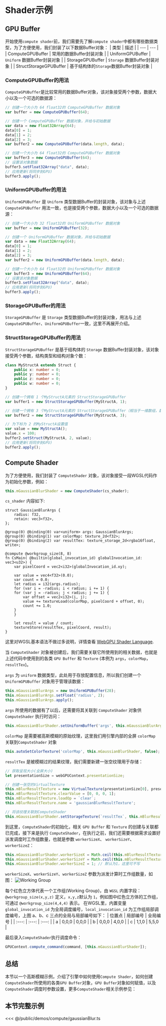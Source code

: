 # Shader示例

## GPU Buffer
开始使用`compute shader`前，我们需要先了解`compute shader`中都有哪些数据类型，为了方便使用，我们封装了以下数据Buffer对象：
| 类型 | 描述 |
| --- | --- |
| ComputeGPUBuffer | 常用的数据Buffer封装对象 |
| UniformGPUBuffer | `Uniform` 数据Buffer封装对象 |
| StorageGPUBuffer | `Storage` 数据Buffer封装对象 |
| StructStorageGPUBuffer | 基于结构体的`Storage`数据Buffer封装对象 |

### ComputeGPUBuffer的用法
`ComputeGPUBuffer`是比较常用的数据Buffer对象，该对象接受两个参数，数据大小以及一个可选的数据源：
```ts
// 创建一个大小为 64 float32的 ComputeGPUBuffer 数据对象
var buffer = new ComputeGPUBuffer(64);

// 创建一个 ComputeGPUBuffer 数据对象，并给与初始数据
var data = new Float32Array(64);
data[0] = 1;
data[1] = 2;
data[2] = 3;
var buffer2 = new ComputeGPUBuffer(data.length, data);

// 创建一个大小为 64 float32的 ComputeGPUBuffer 数据对象
var buffer3 = new ComputeGPUBuffer(64);
// 设置该对象数据
buffer3.setFloat32Array("data", data);
// 应用更新(将同步到GPU)
buffer3.apply();
```

### UniformGPUBuffer的用法
`UniformGPUBuffer` 是 `Uniform` 类型数据Buffer的封装对象，该对象与上述`ComputeGPUBuffer` 用法一致，也是接受两个参数，数据大小以及一个可选的数据源：
```ts
// 创建一个大小为 32 float32的 UniformGPUBuffer 数据对象
var buffer = new UniformGPUBuffer(32);

// 创建一个 UniformGPUBuffer 数据对象，并给与初始数据
var data = new Float32Array(64);
data[0] = 1;
data[1] = 2;
data[2] = 3;
var buffer2 = new UniformGPUBuffer(data.length, data);

// 创建一个大小为 64 float32的 UniformGPUBuffer 数据对象
var buffer3 = new UniformGPUBuffer(64);
// 设置该对象数据
buffer3.setFloat32Array("data", data);
// 应用更新(将同步到GPU)
buffer3.apply();
```

### StorageGPUBuffer的用法
`StorageGPUBuffer` 是 `Storage` 类型数据Buffer的封装对象，用法与上述`ComputeGPUBuffer`、`UniformGPUBuffer`一致，这里不再展开介绍。

### StructStorageGPUBuffer的用法
`StructStorageGPUBuffer` 是基于结构体的 `Storage` 数据Buffer封装对象，该对象接受两个参数，结构类型和结构对象个数：
```ts
class MyStructA extends Struct {
    public x: number = 0;
    public y: number = 0;
    public z: number = 0;
    public w: number = 0;
}

// 创建一个拥有 1 个MyStructA元素的 StructStorageGPUBuffer
var buffer1 = new StructStorageGPUBuffer(MyStructA, 1);

// 创建一个拥有 3 个MyStructA元素的 StructStorageGPUBuffer（相当于一维数组，数组长度为3）
var buffer2 = new StructStorageGPUBuffer(MyStructA, 3);

// 为下标为 2 的MyStructA设置值
var value = new MyStructA();
value.x = 100;
buffer2.setStruct(MyStructA, 2, value);
// 应用更新(将同步到GPU)
buffer2.apply();
```

## Compute Shader
为了方便使用，我们封装了 `ComputeShader` 对象，该对象接受一段WGSL代码作为初始化参数，例如：
```ts
this.mGaussianBlurShader = new ComputeShader(cs_shader);
```

`cs_shader` 内容如下:
```wgsl
struct GaussianBlurArgs {
    radius: f32,
    retain: vec3<f32>,
};

@group(0) @binding(0) var<uniform> args: GaussianBlurArgs;
@group(0) @binding(1) var colorMap: texture_2d<f32>;
@group(0) @binding(2) var resultTex: texture_storage_2d<rgba16float, write>;

@compute @workgroup_size(8, 8)
fn CsMain( @builtin(global_invocation_id) globalInvocation_id: vec3<u32>) {
    var pixelCoord = vec2<i32>(globalInvocation_id.xy);

    var value = vec4<f32>(0.0);
    var count = 0.0;
    let radius = i32(args.radius);
    for (var i = -radius; i < radius; i += 1) {
    for (var j = -radius; j < radius; j += 1) {
        var offset = vec2<i32>(i, j);
        value += textureLoad(colorMap, pixelCoord + offset, 0);
        count += 1.0;
    }
    }

    let result = value / count;
    textureStore(resultTex, pixelCoord, result);
}
```
这里对WGSL基本语法不做过多说明，详情查看 [WebGPU Shader Language](https://www.orillusion.com/zh/wgsl.html).

当 `ComputeShader` 对象被创建后，我们需要关联它所使用到的相关数据，也就是上述代码中使用到的各类 `GPU Buffer` 和 `Texture` (本例为 `args`，`colorMap`，`resultTex`)。

`args` 为 `uniform` 数据类型，此处用于存放配置信息，所以我们创建一个`UniformGPUBuffer` 对象用于管理该数据：
```ts
this.mGaussianBlurArgs = new UniformGPUBuffer(28);
this.mGaussianBlurArgs.setFloat('radius', 2);
this.mGaussianBlurArgs.apply();
```

`args` 所使用的数据有了以后，还需要将其关联到 `ComputeShader` 对象供`ComputeShader` 执行时访问：
```ts
this.mGaussianBlurShader.setUniformBuffer('args', this.mGaussianBlurArgs);
```

`colorMap` 是需要被高斯模糊的原始纹理，这里我们用引擎内部的全屏 `colorMap` 关联到`ComputeShader` 对象
```ts
this.autoSetColorTexture('colorMap', this.mGaussianBlurShader, false);
```

`resultTex` 是被模糊过的结果纹理，我们需要新建一张空纹理用于存储：
```ts
// 获取呈现大小(全屏大小)
let presentationSize = webGPUContext.presentationSize;

// 创建一张空的VirtualTexture
this.mBlurResultTexture = new VirtualTexture(presentationSize[0], presentationSize[1], GPUTextureFormat.rgba16float, false, GPUTextureUsage.STORAGE_BINDING | GPUTextureUsage.TEXTURE_BINDING);
this.mBlurResultTexture.clearValue = [0, 0, 0, 1];
this.mBlurResultTexture.loadOp = `clear`;
this.mBlurResultTexture.name = 'gaussianBlurResultTexture';

// 将该纹理关联到ComputeShader
this.mGaussianBlurShader.setStorageTexture(`resultTex`, this.mBlurResultTexture);
```

到这里，`ComputeShader`的初始化，相关 `GPU Buffer` 和 `Texture` 的创建与关联都已完成，接下来是执行 `ComputeShader`，在执行之前，我们还需要根据需求设置好派发调度时工作组数量，也就是参数 `workerSizeX`、
`workerSizeY`、`workerSizeZ`：
```ts
this.mGaussianBlurShader.workerSizeX = Math.ceil(this.mBlurResultTexture.width / 8);
this.mGaussianBlurShader.workerSizeY = Math.ceil(this.mBlurResultTexture.height / 8);
this.mGaussianBlurShader.workerSizeZ = 1; // 默认为1，这里可不写
```

`workerSizeX`、`workerSizeY`、`workerSizeZ` 参数为派发计算时工作组数量，如图：
![Working Group](/images/working_group.avif)

每个红色立方体代表一个工作组(Working Group)，由 `WGSL` 内置字段：`@workgroup_size(x,y,z)` 定义，`x,y,z`默认为 `1`，例如图中红色立方体的工作组，可通过 `@workgroup_size(4,4,4)` 表示。
在WGSL里，内置变量 `global_invocation_id` 为全局调度编号，`local_invocation_id` 为工作组局部调度编号，上图 a、b、c 三点的全局与局部编号如下：
| 位置点 | 局部编号 | 全局编号 |
| :---: | :---: | :---: |
| a | 0,0,0 | 0,0,0 |
| b | 0,0,0 | 4,0,0 |
| c | 1,1,0 | 5,5,0 |


最后录入`ComputeShader`执行调度命令：
```ts
GPUContext.compute_command(command, [this.mGaussianBlurShader]);
```

## 总结
本节以一个高斯模糊示例，介绍了引擎中如何使用`Compute Shader`，如何创建`ComputeShader`所使用的各类`GPU Buffer`对象，`GPU Buffer`对象如何赋值，以及`ComputeShader`调度时参数设置，更多`ComputeShader`相关示例参见：

## 本节完整示例
<Demo :height="500" src="/demos/compute/gaussianBlur.ts"></Demo>

<<< @/public/demos/compute/gaussianBlur.ts
 